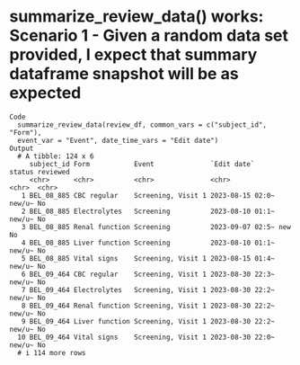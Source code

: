 # summarize_review_data() works: Scenario 1 - Given a random data set provided, I expect that summary dataframe snapshot will be as expected

    Code
      summarize_review_data(review_df, common_vars = c("subject_id", "Form"),
      event_var = "Event", date_time_vars = "Edit date")
    Output
      # A tibble: 124 x 6
         subject_id Form           Event              `Edit date`      status reviewed
         <chr>      <chr>          <chr>              <chr>            <chr>  <chr>   
       1 BEL_08_885 CBC regular    Screening, Visit 1 2023-08-15 02:0~ new/u~ No      
       2 BEL_08_885 Electrolytes   Screening          2023-08-10 01:1~ new/u~ No      
       3 BEL_08_885 Renal function Screening          2023-09-07 02:5~ new    No      
       4 BEL_08_885 Liver function Screening          2023-08-10 01:1~ new/u~ No      
       5 BEL_08_885 Vital signs    Screening, Visit 1 2023-08-15 01:4~ new/u~ No      
       6 BEL_09_464 CBC regular    Screening, Visit 1 2023-08-30 22:3~ new/u~ No      
       7 BEL_09_464 Electrolytes   Screening, Visit 1 2023-08-30 22:2~ new/u~ No      
       8 BEL_09_464 Renal function Screening, Visit 1 2023-08-30 22:2~ new/u~ No      
       9 BEL_09_464 Liver function Screening, Visit 1 2023-08-30 22:2~ new/u~ No      
      10 BEL_09_464 Vital signs    Screening, Visit 1 2023-08-30 22:0~ new/u~ No      
      # i 114 more rows

